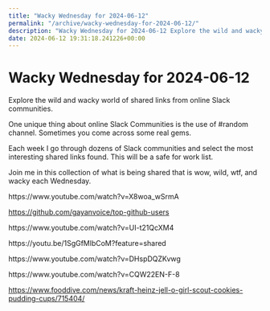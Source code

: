 ```yaml
---
title: "Wacky Wednesday for 2024-06-12"
permalink: "/archive/wacky-wednesday-for-2024-06-12/"
description: "Wacky Wednesday for 2024-06-12 Explore the wild and wacky world of shared links from online Slack communities. One unique thing about online Slack..."
date: 2024-06-12 19:31:18.241226+00:00
---
```


<!-- buttondown-editor-mode: plaintext --><h1>Wacky Wednesday for 2024-06-12</h1><p>Explore the wild and wacky world of shared links from online Slack communities.</p><p>One unique thing about online Slack Communities is the use of #random channel. Sometimes you come across some real gems.</p><p>Each week I go through dozens of Slack communities and select the most interesting shared links found. This will be a safe for work list.</p><p>Join me in this collection of what is being shared that is wow, wild, wtf, and wacky each Wednesday.</p><p>https://www.youtube.com/watch?v=X8woa_wSrmA</p><p><a target="_blank" rel="noopener noreferrer nofollow" href="https://github.com/gayanvoice/top-github-users">https://github.com/gayanvoice/top-github-users</a></p><p>https://www.youtube.com/watch?v=UI-t21QcXM4</p><p>https://youtu.be/1SgGfMlbCoM?feature=shared</p><p>https://www.youtube.com/watch?v=DHspDQZKvwg</p><p>https://www.youtube.com/watch?v=CQW22EN-F-8</p><p><a target="_blank" rel="noopener noreferrer nofollow" href="https://www.fooddive.com/news/kraft-heinz-jell-o-girl-scout-cookies-pudding-cups/715404/">https://www.fooddive.com/news/kraft-heinz-jell-o-girl-scout-cookies-pudding-cups/715404/</a></p><p></p><ol class="footnotes"></ol>